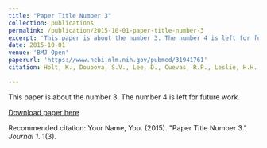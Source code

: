 ```yaml
---
title: "Paper Title Number 3"
collection: publications
permalink: /publication/2015-10-01-paper-title-number-3
excerpt: 'This paper is about the number 3. The number 4 is left for future work.'
date: 2015-10-01
venue: 'BMJ Open'
paperurl: 'https://www.ncbi.nlm.nih.gov/pubmed/31941761'
citation: Holt, K., Doubova, S.V., Lee, D., Cuevas, R.P., Leslie, H.H. (2020). &quot;Factors associated with positive user experience with primary healthcare providers in Mexico: a multilevel modelling approach using national cross-sectional data&quot;. <i>BMJ Open</i>. 10(1), doi: 10.1136/bmjopen-2019-029818.

---
```

This paper is about the number 3. The number 4 is left for future work.

[Download paper here](http://academicpages.github.io/files/paper3.pdf)

Recommended citation: Your Name, You. (2015). "Paper Title Number 3." <i>Journal 1</i>. 1(3).
